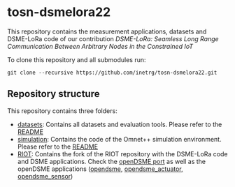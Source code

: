 # tosn-dsmelora22

This repository contains the measurement applications, datasets and DSME-LoRa
code of our contribution <i>DSME-LoRa: Seamless Long Range Communication Between
Arbitrary Nodes in the Constrained IoT</i>

To clone this repository and all submodules run:
```
git clone --recursive https://github.com/inetrg/tosn-dsmelora22.git
```

## Repository structure
This repository contains three folders:
- [datasets](datasets): Contains all datasets and evaluation tools. Please refer
to the [README](datasets/README.md)
- [simulation](simulation): Contains the code of the Omnet++ simulation environment.
Please refer to the [README](simulation/README.md)
- [RIOT](RIOT): Contains the fork of the RIOT repository with the DSME-LoRa code
and DSME applications. Check the [openDSME port](RIOT/pkg/opendsme) as well as
the openDSME applications ([opendsme](RIOT/examples/opendsme), [opendsme_actuator](RIOT/examples/opendsme_actuator), [opendsme_sensor](RIOT/examples/opendsme_sensor))

